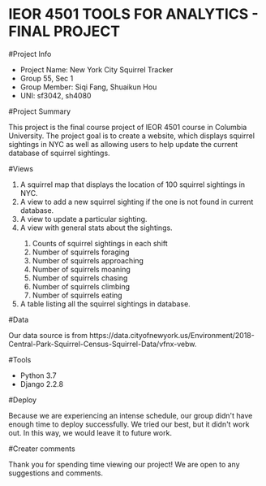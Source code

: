 # IEOR 4501 TOOLS FOR ANALYTICS - FINAL PROJECT

<html>

#Project Info
 <ul>
    <li> Project Name: New York City Squirrel Tracker</li>
    <li> Group 55, Sec 1</li>
    <li> Group Member: Siqi Fang, Shuaikun Hou</li>
    <li> UNI: sf3042, sh4080</li>
</ul>

#Project Summary
<p> This project is the final course project of IEOR 4501 course in Columbia University. The project goal is to create a website, which displays squirrel sightings in NYC as well as allowing users to help update the current database of squirrel sightings. </p>

#Views
<p>
  <ol>
    <li> A squirrel map that displays the location of 100 squirrel sightings in NYC. </li>
    <li> A view to add a new squirrel sighting if the one is not found in current database. </li>
    <li> A view to update a particular sighting. </li>
    <li> A view with general stats about the sightings. </li>
    <ol>
      <li> Counts of squirrel sightings in each shift</li>
      <li> Number of squirrels foraging</li>
      <li> Number of squirrels approaching </li>
      <li> Number of squirrels moaning </li>
      <li> Number of squirrels chasing </li>
      <li> Number of squirrels climbing </li>
      <li> Number of squirrels eating </li>
    </ol>
    <li> A table listing all the squirrel sightings in database. </li>
  </ol>
 </p>
 
 #Data
 <p> Our data source is from https://data.cityofnewyork.us/Environment/2018-Central-Park-Squirrel-Census-Squirrel-Data/vfnx-vebw. </p>
 
 #Tools
 <ul>
    <li> Python 3.7 </li>
    <li> Django 2.2.8 </li>
</ul>

#Deploy
<p> Because we are experiencing an intense schedule, our group didn't have enough time to deploy successfully. We tried our best, but it didn't work out. In this way, we would leave it to future work. </p>

#Creater comments
<p> Thank you for spending time viewing our project! We are open to any suggestions and comments. </p>

